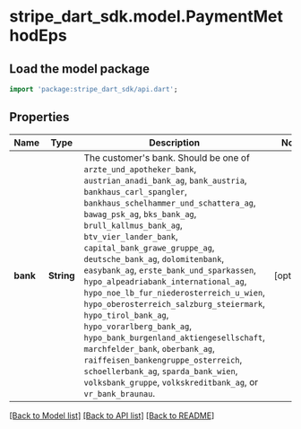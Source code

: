 # stripe_dart_sdk.model.PaymentMethodEps

## Load the model package
```dart
import 'package:stripe_dart_sdk/api.dart';
```

## Properties
Name | Type | Description | Notes
------------ | ------------- | ------------- | -------------
**bank** | **String** | The customer's bank. Should be one of `arzte_und_apotheker_bank`, `austrian_anadi_bank_ag`, `bank_austria`, `bankhaus_carl_spangler`, `bankhaus_schelhammer_und_schattera_ag`, `bawag_psk_ag`, `bks_bank_ag`, `brull_kallmus_bank_ag`, `btv_vier_lander_bank`, `capital_bank_grawe_gruppe_ag`, `deutsche_bank_ag`, `dolomitenbank`, `easybank_ag`, `erste_bank_und_sparkassen`, `hypo_alpeadriabank_international_ag`, `hypo_noe_lb_fur_niederosterreich_u_wien`, `hypo_oberosterreich_salzburg_steiermark`, `hypo_tirol_bank_ag`, `hypo_vorarlberg_bank_ag`, `hypo_bank_burgenland_aktiengesellschaft`, `marchfelder_bank`, `oberbank_ag`, `raiffeisen_bankengruppe_osterreich`, `schoellerbank_ag`, `sparda_bank_wien`, `volksbank_gruppe`, `volkskreditbank_ag`, or `vr_bank_braunau`. | [optional] 

[[Back to Model list]](../README.md#documentation-for-models) [[Back to API list]](../README.md#documentation-for-api-endpoints) [[Back to README]](../README.md)


